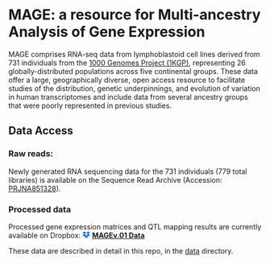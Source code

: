 # MAGE: a resource for Multi-ancestry Analysis of Gene Expression

MAGE comprises RNA-seq data from lymphoblastoid cell lines derived from 731 individuals from the [1000 Genomes Project (1KGP)](https://doi.org/10.1038/nature15393), representing 26 globally-distributed populations across five continental groups. These data offer a large, geographically diverse, open access resource to facilitate studies of the distribution, genetic underpinnings, and evolution of variation in human transcriptomes and include data from several ancestry groups that were poorly represented in previous studies.

## Data Access

### Raw reads:
Newly generated RNA sequencing data for the 731 individuals (779 total libraries) is available on the Sequence Read Archive (Accession: [PRJNA851328]()).

### Processed data
Processed gene expression matrices and QTL mapping results are currently available on Dropbox: <img src="/images/dropbox.png" width="15" style="float: bottom;"> **[MAGEv.01 Data](https://www.dropbox.com/scl/fo/x37i95777zm0l0db1ngh0/h?rlkey=lpl5n6e82gh7tctr588m9vort&dl=0)**

These data are described in detail in this repo, in the [data](/data) directory.
